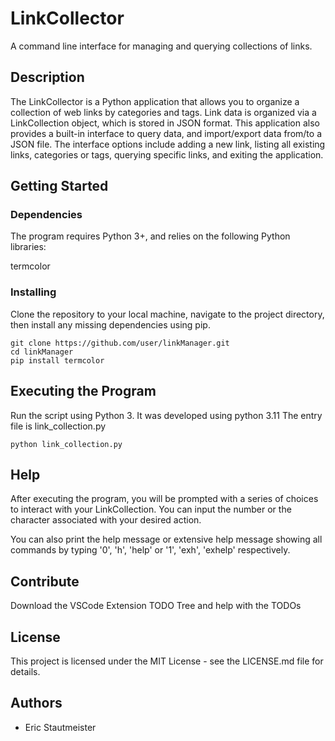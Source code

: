 # LinkCollector
A command line interface for managing and querying collections of links.

## Description
The LinkCollector is a Python application that allows you to organize a collection of web links by categories and tags. Link data is organized via a LinkCollection object, which is stored in JSON format.
This application also provides a built-in interface to query data, and import/export data from/to a JSON file. The interface options include adding a new link, listing all existing links, categories or tags, querying specific links, and exiting the application.

## Getting Started
### Dependencies
The program requires Python 3+, and relies on the following Python libraries:

termcolor

### Installing
Clone the repository to your local machine, navigate to the project directory, then install any missing dependencies using pip.

```
git clone https://github.com/user/linkManager.git
cd linkManager
pip install termcolor
```

## Executing the Program
Run the script using Python 3. It was developed using python 3.11
The entry file is link_collection.py

```
python link_collection.py
```

## Help
After executing the program, you will be prompted with a series of choices to interact with your LinkCollection. You can input the number or the character associated with your desired action.

You can also print the help message or extensive help message showing all commands by typing '0', 'h', 'help' or '1', 'exh', 'exhelp' respectively.

## Contribute
Download the VSCode Extension TODO Tree and help with the TODOs

## License 
This project is licensed under the MIT License - see the LICENSE.md file for details. 

## Authors
- Eric Stautmeister
